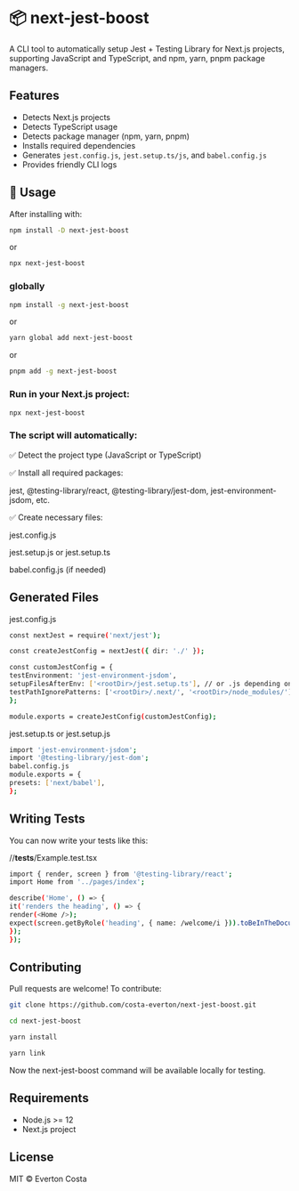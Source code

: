 # 📦 next-jest-boost

A CLI tool to automatically setup Jest + Testing Library for Next.js projects, supporting JavaScript and TypeScript, and npm, yarn, pnpm package managers.

## Features

- Detects Next.js projects
- Detects TypeScript usage
- Detects package manager (npm, yarn, pnpm)
- Installs required dependencies
- Generates `jest.config.js`, `jest.setup.ts/js`, and `babel.config.js`
- Provides friendly CLI logs

## 🚀 Usage

After installing with:

```bash
npm install -D next-jest-boost
```

or

```bash
npx next-jest-boost
```

### globally

```bash
npm install -g next-jest-boost
```

or

```bash
yarn global add next-jest-boost
```

or

```bash
pnpm add -g next-jest-boost
```

### Run in your Next.js project:

```bash
npx next-jest-boost
```

### The script will automatically:

✅ Detect the project type (JavaScript or TypeScript)

✅ Install all required packages:

jest, @testing-library/react, @testing-library/jest-dom, jest-environment-jsdom, etc.

✅ Create necessary files:

jest.config.js

jest.setup.js or jest.setup.ts

babel.config.js (if needed)

## Generated Files

jest.config.js

```bash
const nextJest = require('next/jest');

const createJestConfig = nextJest({ dir: './' });

const customJestConfig = {
testEnvironment: 'jest-environment-jsdom',
setupFilesAfterEnv: ['<rootDir>/jest.setup.ts'], // or .js depending on the project
testPathIgnorePatterns: ['<rootDir>/.next/', '<rootDir>/node_modules/'],
};

module.exports = createJestConfig(customJestConfig);
```

jest.setup.ts or jest.setup.js

```bash
import 'jest-environment-jsdom';
import '@testing-library/jest-dom';
babel.config.js
module.exports = {
presets: ['next/babel'],
};
```

## Writing Tests

You can now write your tests like this:

//**tests**/Example.test.tsx

```bash
import { render, screen } from '@testing-library/react';
import Home from '../pages/index';

describe('Home', () => {
it('renders the heading', () => {
render(<Home />);
expect(screen.getByRole('heading', { name: /welcome/i })).toBeInTheDocument();
});
});
```

## Contributing

Pull requests are welcome! To contribute:

```bash
git clone https://github.com/costa-everton/next-jest-boost.git
```

```bash
cd next-jest-boost
```

```bash
yarn install
```

```bash
yarn link
```

Now the next-jest-boost command will be available locally for testing.

## Requirements

- Node.js >= 12
- Next.js project

## License

MIT © Everton Costa
